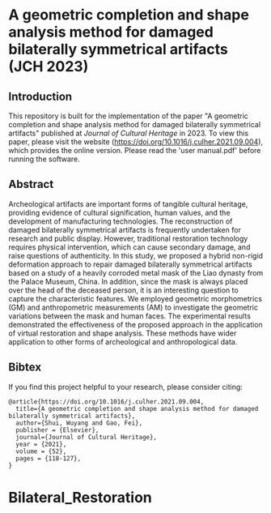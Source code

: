 # A geometric completion and shape analysis method for damaged bilaterally symmetrical artifacts (JCH 2023)


## Introduction

This repository is built for the implementation of the paper "A geometric completion and shape analysis method for damaged bilaterally symmetrical artifacts" published at *Journal of Cultural Heritage* in 2023.
To view this paper, please visit the website (https://doi.org/10.1016/j.culher.2021.09.004), which provides the online version. Please read the 'user manual.pdf' before running the software.




## Abstract
Archeological artifacts are important forms of tangible cultural heritage, providing evidence of cultural signification, human values, and the development of manufacturing technologies. The reconstruction of damaged bilaterally symmetrical artifacts is frequently undertaken for research and public display. However, traditional restoration technology requires physical intervention, which can cause secondary damage, and raise questions of authenticity. In this study, we proposed a hybrid non-rigid deformation approach to repair damaged bilaterally symmetrical artifacts based on a study of a heavily corroded metal mask of the Liao dynasty from the Palace Museum, China. In addition, since the mask is always placed over the head of the deceased person, it is an interesting question to capture the characteristic features. We employed geometric morphometrics (GM) and anthropometric measurements (AM) to investigate the geometric variations between the mask and human faces. The experimental results demonstrated the effectiveness of the proposed approach in the application of virtual restoration and shape analysis. These methods have wider application to other forms of archeological and anthropological data.

 

## Bibtex
If you find this project helpful to your research, please consider citing:

```
@article{https://doi.org/10.1016/j.culher.2021.09.004,
  title={A geometric completion and shape analysis method for damaged bilaterally symmetrical artifacts},
  author={Shui, Wuyang and Gao, Fei},
  publisher = {Elsevier},
  journal={Journal of Cultural Heritage},
  year = {2021},
  volume = {52},
  pages = {118-127},
}
```
# Bilateral_Restoration